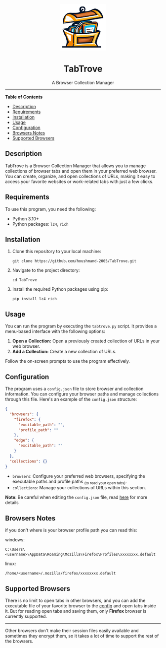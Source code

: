 <p align="center">
      <img width="150" height="150" src="logo.png">
</p>
<h1 align="center"/>TabTrove</h1>
<p align="center">
    A Browser Collection Manager
</p>
<hr/>

**Table of Contents**

- [Description](#description)
- [Requirements](#requirements)
- [Installation](#installation)
- [Usage](#usage)
- [Configuration](#configuration)
- [Browsers Notes](#browsers-notes)
- [Supported Browsers](#supported-browsers)

## Description

TabTrove is a Browser Collection Manager that allows you to manage collections of browser tabs and open them in your preferred web browser. You can create, organize, and open collections of URLs, making it easy to access your favorite websites or work-related tabs with just a few clicks.

## Requirements

To use this program, you need the following:

- Python 3.10+
- Python packages: `lz4`, `rich`

## Installation

1. Clone this repository to your local machine:

   ```shell
   git clone https://github.com/houshmand-2005/TabTrove.git
   ```

2. Navigate to the project directory:

   ```shell
   cd TabTrove
   ```

3. Install the required Python packages using pip:

   ```shell
   pip install lz4 rich
   ```

## Usage

You can run the program by executing the `tabtrove.py` script. It provides a menu-based interface with the following options:

1. **Open a Collection:** Open a previously created collection of URLs in your web browser.
2. **Add a Collection:** Create a new collection of URLs.

Follow the on-screen prompts to use the program effectively.

## Configuration

The program uses a `config.json` file to store browser and collection information. You can configure your browser paths and manage collections through this file. Here's an example of the `config.json` structure:

```json
{
  "browsers": {
    "firefox": {
      "excitable_path": "",
      "profile_path": ""
    },
    "edge": {
      "excitable_path": ""
    }
  },
  "collections": {}
}
```

- `browsers`: Configure your preferred web browsers, specifying the executable paths and profile paths <sub>(to read your open tabs)</sub>.
- `collections`: Manage your collections of URLs within this section.

**Note**: Be careful when editing the `config.json` file, read [here](#browsers-notes) for more details

## Browsers Notes

if you don't where is your browser profile path you can read this:

windows:

```shell
C:\Users\<username>\AppData\Roaming\Mozilla\Firefox\Profiles\xxxxxxxx.default
```

linux:

```shell
/home/<username>/.mozilla/firefox/xxxxxxxx.default
```

## Supported Browsers

There is no limit to open tabs in other browsers, and you can add the executable file of your favorite browser to the [config](#configuration) and open tabs inside it.
But for reading open tabs and saving them, only **Firefox** browser is currently supported.

<hr>
Other browsers don't make their session files easily available and sometimes they encrypt them, so it takes a lot of time to support the rest of the browsers.
